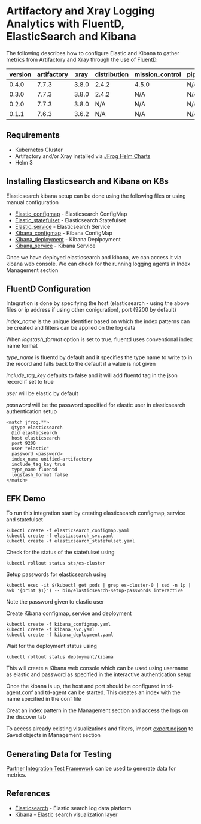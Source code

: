 # Artifactory and Xray Logging Analytics with FluentD, ElasticSearch and Kibana

The following describes how to configure Elastic and Kibana to gather metrics from Artifactory and Xray through the use of FluentD.


| version | artifactory | xray  | distribution | mission_control | pipelines |
|---------|-------------|-------|--------------|-----------------|-----------|
| 0.4.0   | 7.7.3       | 3.8.0 | 2.4.2        | 4.5.0           | N/A       |
| 0.3.0   | 7.7.3       | 3.8.0 | 2.4.2        | N/A             | N/A       |
| 0.2.0   | 7.7.3       | 3.8.0 | N/A          | N/A             | N/A       |
| 0.1.1   | 7.6.3       | 3.6.2 | N/A          | N/A             | N/A       |
## Requirements

* Kubernetes Cluster
* Artifactory and/or Xray installed via [JFrog Helm Charts](https://github.com/jfrog/charts)
* Helm 3

## Installing Elasticsearch and Kibana on K8s

Elasticsearch kibana setup can be done using the following files or using manual configuration

* [Elastic_configmap](https://github.com/jfrog/log-analytics/blob/master/elastic-fluentd-kibana/elasticsearch_configmap.yaml) - Elasticsearch ConfigMap
* [Elastic_statefulset](https://github.com/jfrog/log-analytics/blob/master/elastic-fluentd-kibana/elasticsearch_statefulset.yaml) - Elasticsearch Statefulset
* [Elastic_service](https://github.com/jfrog/log-analytics/blob/master/elastic-fluentd-kibana/elasticsearch_svc.yaml) - Elasticsearch Service
* [Kibana_configmap](https://github.com/jfrog/log-analytics/blob/master/elastic-fluentd-kibana/kibana_configmap.yaml) - Kibana ConfigMap
* [Kibana_deployment](https://github.com/jfrog/log-analytics/blob/master/elastic-fluentd-kibana/kibana_deployment.yaml) - Kibana Deplpoyment
* [Kibana_service](https://github.com/jfrog/log-analytics/blob/master/elastic-fluentd-kibana/kibana_svc.yaml) - Kibana Service

Once we have deployed elasticsearch and kibana, we can access it via kibana web console. We can check for the running logging agents in Index Management section

## FluentD Configuration

Integration is done by specifying the host (elasticsearch - using the above files or ip address if using other coniguration), port (9200 by default)

_index_name_ is the unique identifier based on which the index patterns can be created and filters can be applied on the log data

When _logstash_format_ option is set to true, fluentd uses conventional index name format

_type_name_ is fluentd by default and it specifies the type name to write to in the record and falls back to the default if a value is not given

_include_tag_key_ defaults to false and it will add fluentd tag in the json record if set to true

_user_ will be elastic by default

_password_ will be the password specified for elastic user in elasticsearch authentication setup

```
<match jfrog.**>
  @type elasticsearch
  @id elasticsearch
  host elasticsearch
  port 9200
  user "elastic"
  password <password>
  index_name unified-artifactory
  include_tag_key true
  type_name fluentd
  logstash_format false
</match>
```

## EFK Demo

To run this integration start by creating elasticsearch configmap, service and statefulset

``` 
kubectl create -f elasticsearch_configmap.yaml
kubectl create -f elasticsearch_svc.yaml
kubectl create -f elasticsearch_statefulset.yaml
```

Check for the status of the statefulset using

```
kubectl rollout status sts/es-cluster
```

Setup passwords for elasticsearch using

```
kubectl exec -it $(kubectl get pods | grep es-cluster-0 | sed -n 1p | awk '{print $1}') -- bin/elasticsearch-setup-passwords interactive
```
Note the password given to elastic user

Create Kibana configmap, service and deployment

```
kubectl create -f kibana_configmap.yaml
kubectl create -f kibana_svc.yaml
kubectl create -f kibana_deployment.yaml
```

Wait for the deployment status using

```
kubectl rollout status deployment/kibana
```

This will create a Kibana web console which can be used using username as elastic and password as specified in the interactive authentication setup

Once the kibana is up, the host and port should be configured in td-agent.conf and td-agent can be started. This creates an index with the name specified in the conf file

Creat an index pattern in the Management section and access the logs on the discover tab

To access already existing visualizations and filters, import [export.ndjson](https://github.com/jfrog/log-analytics/blob/master/elastic-fluentd-kibana/export.ndjson) to Saved objects in Management section

## Generating Data for Testing
[Partner Integration Test Framework](https://github.com/jfrog/partner-integration-tests) can be used to generate data for metrics.

## References
* [Elasticsearch](https://www.elastic.co/) - Elastic search log data platform
* [Kibana](https://www.elastic.co/kibana) - Elastic search visualization layer